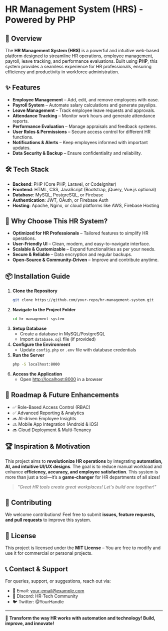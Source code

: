 # HR Management System (HRS) - Powered by PHP

## 🚀 Overview
The **HR Management System (HRS)** is a powerful and intuitive web-based platform designed to streamline HR operations, employee management, payroll, leave tracking, and performance evaluations. Built using **PHP**, this system provides a seamless experience for HR professionals, ensuring efficiency and productivity in workforce administration.

## ✨ Features
- **Employee Management** – Add, edit, and remove employees with ease.
- **Payroll System** – Automate salary calculations and generate payslips.
- **Leave Management** – Track employee leave requests and approvals.
- **Attendance Tracking** – Monitor work hours and generate attendance reports.
- **Performance Evaluation** – Manage appraisals and feedback systems.
- **User Roles & Permissions** – Secure access control for different HR functions.
- **Notifications & Alerts** – Keep employees informed with important updates.
- **Data Security & Backup** – Ensure confidentiality and reliability.

## 🛠️ Tech Stack
- **Backend**: PHP (Core PHP, Laravel, or CodeIgniter)
- **Frontend**: HTML, CSS, JavaScript (Bootstrap, jQuery, Vue.js optional)
- **Database**: MySQL, PostgreSQL, or Firebase
- **Authentication**: JWT, OAuth, or Firebase Auth
- **Hosting**: Apache, Nginx, or cloud platforms like AWS, Firebase Hosting

## 🎯 Why Choose This HR System?
- **Optimized for HR Professionals** – Tailored features to simplify HR operations.
- **User-Friendly UI** – Clean, modern, and easy-to-navigate interface.
- **Scalable & Customizable** – Expand functionalities as per your needs.
- **Secure & Reliable** – Data encryption and regular backups.
- **Open-Source & Community-Driven** – Improve and contribute anytime.

## 📦 Installation Guide
1. **Clone the Repository**
   ```sh
   git clone https://github.com/your-repo/hr-management-system.git
   ```
2. **Navigate to the Project Folder**
   ```sh
   cd hr-management-system
   ```
3. **Setup Database**
   - Create a database in MySQL/PostgreSQL
   - Import `database.sql` file (if provided)
4. **Configure the Environment**
   - Update `config.php` or `.env` file with database credentials
5. **Run the Server**
   ```sh
   php -S localhost:8000
   ```
6. **Access the Application**
   - Open [http://localhost:8000](http://localhost:8000) in a browser

## 📌 Roadmap & Future Enhancements
- ✅ Role-Based Access Control (RBAC)
- ✅ Advanced Reporting & Analytics
- 🔜 AI-driven Employee Insights
- 🔜 Mobile App Integration (Android & iOS)
- 🔜 Cloud Deployment & Multi-Tenancy

## 🏆 Inspiration & Motivation
This project aims to **revolutionize HR operations** by integrating **automation, AI, and intuitive UI/UX designs**. The goal is to reduce manual workload and enhance **efficiency, accuracy, and employee satisfaction**. This system is more than just a tool—it’s a **game-changer** for HR departments of all sizes!

> _"Great HR tools create great workplaces! Let's build one together!"_

## 🤝 Contributing
We welcome contributions! Feel free to submit **issues, feature requests, and pull requests** to improve this system.

## 📜 License
This project is licensed under the **MIT License** – You are free to modify and use it for commercial or personal projects.

## 📞 Contact & Support
For queries, support, or suggestions, reach out via:
- 📧 Email: your-email@example.com
- 💬 Discord: HR-Tech Community
- 🐦 Twitter: @YourHandle

---
🚀 **Transform the way HR works with automation and technology! Build, improve, and innovate!**

